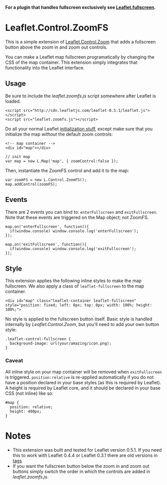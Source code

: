 **For a plugin that handles fullscreen exclusively see [Leaflet.fullscreen](https://github.com/mapbox/Leaflet.fullscreen).**

# Leaflet.Control.ZoomFS

This is a simple extension of [Leaflet.Control.Zoom](http://leaflet.cloudmade.com/reference.html#control-zoom) that adds a fullscreen button above the zoom in and zoom out controls. 

You can make a Leaflet map fullscreen programatically by changing the CSS of the map container. This extension simply integrates that functionality into the Leaflet interface.

## Usage

Be sure to include the *leaflet.zoomfs.js* script somewhere after Leaflet is loaded.

    <script src="http://cdn.leafletjs.com/leaflet-0.5.1/leaflet.js"></script>
    <script src="leaflet.zoomfs.js"></script>

Do all your normal Leaflet [initialization stuff](http://leaflet.cloudmade.com/examples/quick-start.html), except make sure that you initialize the map *without* the default zoom controls:

    <!-- map container -->
    <div id="map"></div>

    // init map
    var map = new L.Map('map', { zoomControl:false });

Then, instantiate the ZoomFS control and add it to the map:

    var zoomFS = new L.Control.ZoomFS(); 
    map.addControl(zoomFS);


## Events

There are 2 events you can bind to: `enterFullscreen` and `exitFullscreen`. Note that these events are triggered on the Map object; not ZoomFS.

    map.on('enterFullscreen', function(){
      if(window.console) window.console.log('enterFullscreen');
    });

    map.on('exitFullscreen', function(){
      if(window.console) window.console.log('exitFullscreen');
    });


## Style

This extension applies the following inline styles to make the map fullscreen. We also apply a class of `leaflet-fullscreen` to the map container.

    <div id="map" class="leaflet-container leaflet-fullscreen" style="position: fixed; left: 0px; top: 0px; width: 100%; height: 100%;">

No style is applied to the fullscreen button itself. Basic style is handled internally by *Leaflet.Control.Zoom*, but you'll need to add your own button style:

    .leaflet-control-fullscreen {
      background-image: url(your/amazing/icon.png);
    }

### Caveat

All inline style on your map container will be removed when `exitFullscreen` is triggered. `position:relative` is re-applied automatically if you do not have a position declared in your base styles (as this is required by Leaflet). A height is required by Leaflet core, and it should be declared in your base CSS (not inline) like so:

    #map {
      position: relative;
      height: 400px;
    }

# Notes

- This extension was built and tested for Leaflet version 0.5.1. If you need this to work with Leaflet 0.4.4 or Leaflet 0.3.1 there are old versions in [tags](https://github.com/elidupuis/leaflet.zoomfs/tags)
- If you want the fullscreen button below the zoom in and zoom out buttons simply switch the order in which the controls are added in *leaflet.zoomfs.js*.

